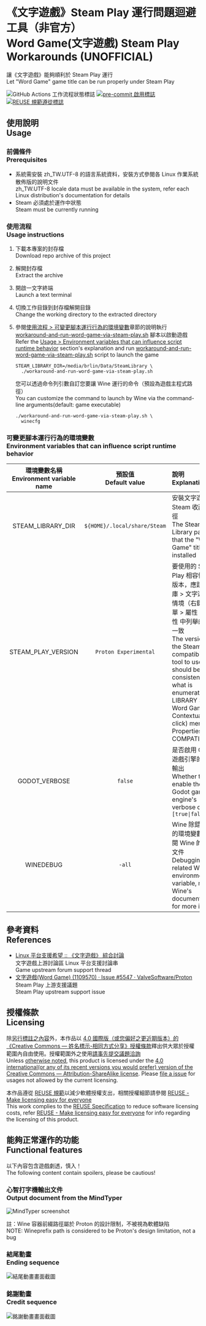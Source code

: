 # 《文字遊戲》Steam Play 運行問題迴避工具（非官方）<br>Word Game(文字遊戲) Steam Play Workarounds (UNOFFICIAL)

讓《文字遊戲》能夠順利於 Steam Play 運行  
Let "Word Game" game title can be run properly under Steam Play

![GitHub Actions 工作流程狀態標誌](https://github.com/brlin-tw/wordgame-steam-play-workarounds/actions/workflows/check-potential-problems.yml/badge.svg "查看 GitHub Actions 工作流程狀態") [![pre-commit 啟用標誌](https://img.shields.io/badge/pre--commit-enabled-brightgreen?logo=pre-commit&logoColor=white "本專案使用 pre-commit 來檢查潛在問題")](https://pre-commit.com/) [![REUSE 規範遵從標誌](https://api.reuse.software/badge/github.com/brlin-tw/wordgame-steam-play-workarounds "本專案遵循 REUSE 規範以減少軟體授權支出")](https://api.reuse.software/info/github.com/brlin-tw/wordgame-steam-play-workarounds)

## 使用說明<br>Usage

### 前備條件<br>Prerequisites

* 系統需安裝 zh_TW.UTF-8 的語言系統資料，安裝方式參閱各 Linux 作業系統散佈版的說明文件  
  zh_TW.UTF-8 locale data must be available in the system, refer each Linux distribution's documentation for details
* Steam 必須處於運作中狀態  
  Steam must be currently running

### 使用流程<br>Usage instructions

1. 下載本專案的封存檔  
   Download repo archive of this project
1. 解開封存檔  
   Extract the archive
1. 開啟一文字終端  
   Launch a text terminal
1. 切換工作目錄到封存檔解開目錄  
   Change the working directory to the extracted directory
1. 參閱[使用流程 > 可變更腳本運行行為的環境變數](#可變更腳本運行行為的環境變數environment-variables-that-can-influence-script-runtime-behavior)章節的說明執行 [workaround-and-run-word-game-via-steam-play.sh](workaround-and-run-word-game-via-steam-play.sh) 腳本以啟動遊戲  
   Refer the [Usage > Environment variables that can influence script runtime behavior](#可變更腳本運行行為的環境變數environment-variables-that-can-influence-script-runtime-behavior) section's explanation and run [workaround-and-run-word-game-via-steam-play.sh](workaround-and-run-word-game-via-steam-play.sh) script to launch the game

   ```example
   STEAM_LIBRARY_DIR=/media/brlin/Data/SteamLibrary \
     ./workaround-and-run-word-game-via-steam-play.sh
   ```

   您可以透過命令列引數自訂您要讓 Wine 運行的命令（預設為遊戲主程式路徑）  
   You can customize the command to launch by Wine via the command-line arguments(default: game executable)

   ```example
   ./workaround-and-run-word-game-via-steam-play.sh \
     winecfg
   ```

### 可變更腳本運行行為的環境變數<br>Environment variables that can influence script runtime behavior

| 環境變數名稱<br>Environment variable name | 預設值<br>Default value | 說明<br>Explanation |
| :-: | :-: | :-- |
| STEAM_LIBRARY_DIR | `${HOME}/.local/share/Steam` | 安裝文字遊戲的 Steam 收藏庫路徑<br>The Steam Library path that the "Word Game" title is installed |
| STEAM_PLAY_VERSION | `Proton Experimental` | 要使用的 Steam Play 相容性工具版本，應跟 收藏庫 > 文字遊戲 > 情境（右鍵）選單 > 屬性 > 相容性 中列舉的名稱一致<br>The version of the Steam Play compatibility tool to use, should be consistent with what is enumerated in LIBRARY > Word Game > Contextual(right click) menu > Properties... > COMPATIBILITY |
| GODOT_VERBOSE | `false` | 是否啟用 Godot 遊戲引擎的冗餘輸出<br>Whether to enable the Godot game engine's verbose output<br>`[true\|false]` |
| WINEDEBUG | `-all` | Wine 除錯相關的環境變數，參閱 Wine 的說明文件<br>Debugging-related Wine environment variable, refer Wine's documentation for more info |

## 參考資料<br>References

* [Linux 平台支援希望 :: 《文字遊戲》 綜合討論](https://steamcommunity.com/app/1109570/discussions/0/3182358518954625787/)  
  文字遊戲上游討論區 Linux 平台支援討論串  
  Game upstream forum support thread
* [文字遊戲(Word Game) (1109570) · Issue #5547 · ValveSoftware/Proton](https://github.com/ValveSoftware/Proton/issues/5547)  
  Steam Play 上游支援議題  
  Steam Play upstream support issue

## 授權條款<br>Licensing

除[另行標註之內容](.reuse/dep5)外，本作品以 [4.0 國際版（或您偏好之更近期版本）的《Creative Commons — 姓名標示-相同方式分享》授權條款](https://creativecommons.org/licenses/by-sa/4.0/deed.zh_TW)釋出供大眾於授權範圍內自由使用。授權範圍外之使用[請事先提交議題洽詢](https://github.com/brlin-tw/wordgame-steam-play-workarounds/issues/new)  
Unless [otherwise noted](.reuse/dep5), this product is licensed under the [4.0 international(or any of its recent versions you would prefer) version of the Creative Commons — Attribution-ShareAlike license](https://creativecommons.org/licenses/by-sa/4.0/deed).  Please [file a issue](https://github.com/brlin-tw/wordgame-steam-play-workarounds/issues/new) for usages not allowed by the current licensing.

本作品遵從 [REUSE 規範](https://reuse.software/spec/)以減少軟體授權支出，相關授權細節請參閱 [REUSE - Make licensing easy for everyone](https://reuse.software/)  
This work complies to the [REUSE Specification](https://reuse.software/spec/) to reduce software licensing costs, refer [REUSE - Make licensing easy for everyone](https://reuse.software/) for info regarding the licensing of this product.

## 能夠正常運作的功能<br>Functional features

以下內容包含遊戲劇透，慎入！  
The following content contain spoilers, please be cautious!

### 心智打字機輸出文件<br>Output document from the MindTyper

![MindTyper screenshot](doc-assets/mindtyper-output-document.png "Output document from the MindTyper")

註：Wine 容器前綴路徑屬於 Proton 的設計限制，不被視為軟體缺陷  
NOTE: Wineprefix path is considered to be Proton's design limitation, not a bug

### 結尾動畫<br>Ending sequence

![結尾動畫畫面截圖](doc-assets/ending-sequence.png "結尾動畫畫面")

### 銘謝動畫<br>Credit sequence

![銘謝動畫畫面截圖](doc-assets/credit-sequence.png "銘謝動畫畫面")
